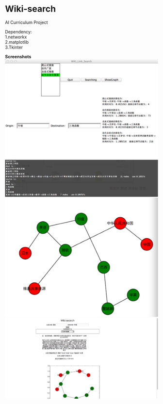 Wiki-search
===========

AI Curriculum Project  
  
  
Dependency:  
1.networkx  
2.matplotlib  
3.Tkinter  

**Screenshots**  
  ![github screen1](/images/screen1.png)  
  ![github screen2](/images/screen2.png)  
  ![github screen3](/images/screen3.png)  
  ![github screen3](/images/screen4.png) 

